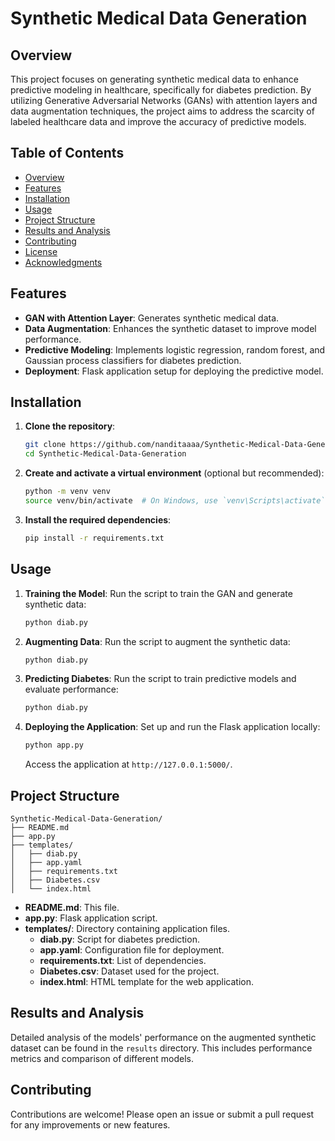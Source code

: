 # Synthetic Medical Data Generation

## Overview

This project focuses on generating synthetic medical data to enhance predictive modeling in healthcare, specifically for diabetes prediction. By utilizing Generative Adversarial Networks (GANs) with attention layers and data augmentation techniques, the project aims to address the scarcity of labeled healthcare data and improve the accuracy of predictive models.

## Table of Contents

- [Overview](#overview)
- [Features](#features)
- [Installation](#installation)
- [Usage](#usage)
- [Project Structure](#project-structure)
- [Results and Analysis](#results-and-analysis)
- [Contributing](#contributing)
- [License](#license)
- [Acknowledgments](#acknowledgments)

## Features

- **GAN with Attention Layer**: Generates synthetic medical data.
- **Data Augmentation**: Enhances the synthetic dataset to improve model performance.
- **Predictive Modeling**: Implements logistic regression, random forest, and Gaussian process classifiers for diabetes prediction.
- **Deployment**: Flask application setup for deploying the predictive model.

## Installation

1. **Clone the repository**:
    ```sh
    git clone https://github.com/nanditaaaa/Synthetic-Medical-Data-Generation.git
    cd Synthetic-Medical-Data-Generation
    ```

2. **Create and activate a virtual environment** (optional but recommended):
    ```sh
    python -m venv venv
    source venv/bin/activate  # On Windows, use `venv\Scripts\activate`
    ```

3. **Install the required dependencies**:
    ```sh
    pip install -r requirements.txt
    ```

## Usage

1. **Training the Model**:
    Run the script to train the GAN and generate synthetic data:
    ```sh
    python diab.py
    ```

2. **Augmenting Data**:
    Run the script to augment the synthetic data:
    ```sh
    python diab.py
    ```

3. **Predicting Diabetes**:
    Run the script to train predictive models and evaluate performance:
    ```sh
    python diab.py
    ```

4. **Deploying the Application**:
    Set up and run the Flask application locally:
    ```sh
    python app.py
    ```
    Access the application at `http://127.0.0.1:5000/`.

## Project Structure

```
Synthetic-Medical-Data-Generation/
├── README.md
├── app.py
├── templates/
│   ├── diab.py
│   ├── app.yaml
│   ├── requirements.txt
│   ├── Diabetes.csv
│   └── index.html
```

- **README.md**: This file.
- **app.py**: Flask application script.
- **templates/**: Directory containing application files.
  - **diab.py**: Script for diabetes prediction.
  - **app.yaml**: Configuration file for deployment.
  - **requirements.txt**: List of dependencies.
  - **Diabetes.csv**: Dataset used for the project.
  - **index.html**: HTML template for the web application.

## Results and Analysis

Detailed analysis of the models' performance on the augmented synthetic dataset can be found in the `results` directory. This includes performance metrics and comparison of different models.

## Contributing

Contributions are welcome! Please open an issue or submit a pull request for any improvements or new features.


